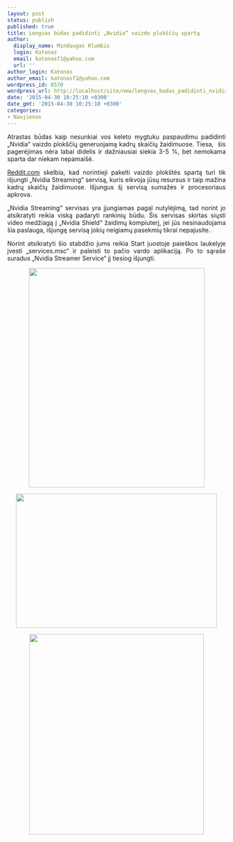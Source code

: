 ```yaml
---
layout: post
status: publish
published: true
title: Lengvas būdas padidinti „Nvidia“ vaizdo plokščių spartą
author:
  display_name: Mindaugas Klumbis
  login: Katonas
  email: katonasf1@yahoo.com
  url: ''
author_login: Katonas
author_email: katonasf1@yahoo.com
wordpress_id: 8570
wordpress_url: http://localhost/site/new/lengvas_budas_padidinti_nvidia_vaizdo_ploksciu_sparta/
date: '2015-04-30 10:25:10 +0300'
date_gmt: '2015-04-30 10:25:10 +0300'
categories:
- Naujienos
---
```

<p style="text-align: justify;">
	Atrastas būdas kaip nesunkiai vos keleto mygtuku paspaudimu padidinti &bdquo;Nvidia&ldquo; vaizdo plok&scaron;čių generuojamą kadrų skaičių žaidimuose. Tiesa,&nbsp; &scaron;is pagerėjimas nėra labai didelis ir dažniausiai siekia 3-5 %, bet nemokama sparta dar niekam nepamai&scaron;ė.</p>
<p style="text-align: justify;">
	<u><a href="https://www.reddit.com/r/pcmasterrace/comments/344z7f/nvidia_usersraise_your_fps_and_save_cpu_usage_by/">Reddit.com</a></u> skelbia, kad norintieji pakelti vaizdo plok&scaron;tės spartą turi tik i&scaron;jungti &bdquo;Nvidia Streaming&ldquo; servisą, kuris eikvoja jūsų resursus ir taip mažina kadrų skaičių žaidimuose. I&scaron;jungus &scaron;į servisą sumažės ir procesoriaus apkrova.</p>
<p style="text-align: justify;">
	&bdquo;Nvidia Streaming&ldquo; servisas yra įjungiamas pagal nutylėjimą, tad norint jo atsikratyti reikia viską padaryti rankinių būdu. &Scaron;is servisas skirtas siųsti video medžiagą į &bdquo;Nvidia Shield&ldquo; žaidimų kompiuterį, jei jūs nesinaudojama &scaron;ia paslauga, i&scaron;jungę servisą jokių neigiamų pasekmių tikrai nepajusite.</p>
<p style="text-align: justify;">
	Norint atsikratyti &scaron;io stabdžio jums reikia Start juostoje paie&scaron;kos laukelyje įvesti &bdquo;services.msc&ldquo; ir paleisti to pačio vardo aplikaciją. Po to sąra&scaron;e suradus &bdquo;Nvidia Streamer Service&ldquo; jį tiesiog i&scaron;jungti.</p>
<p style="text-align: center;">
	<img alt="" src="http://technews.lt/userfiles/NF1TAXr.png" style="width: 405px; height: 506px;" /></p>
<p style="text-align: center;">
	<img alt="" src="http://technews.lt/userfiles/JQQmRVr.png" style="width: 464px; height: 310px;" /></p>
<p style="text-align: center;">
	<img alt="" src="http://technews.lt/userfiles/lNvZSyg.png" style="width: 402px; height: 462px;" /></p>
